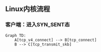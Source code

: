 ## Linux内核流程
### 客户端：进入SYN_SENT态
```mermaid
Graph TD:
    A[tcp_v4_connect] --> B[tcp_connect]
    B --> C[tcp_transmit_skb]
```
